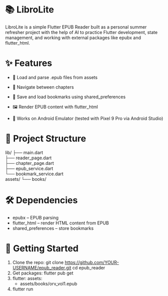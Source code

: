 # 📚 LibroLite

LibroLite is a simple Flutter EPUB Reader built as a personal summer refresher project with the help of AI to practice Flutter development, state management, and working with external packages like epubx and flutter_html.

# ✨ Features

* 📖 Load and parse .epub files from assets

* 🧭 Navigate between chapters

* 🔖 Save and load bookmarks using shared_preferences

* 🖼 Render EPUB content with flutter_html

* 📱 Works on Android Emulator (tested with Pixel 9 Pro via Android Studio)

# 📂 Project Structure
lib/
├── main.dart                 
├── reader_page.dart         
├── chapter_page.dart         
├── epub_service.dart       
└── bookmark_service.dart   
assets/
└── books/                  

# 🛠 Dependencies

* epubx
 – EPUB parsing
* flutter_html
 – render HTML content from EPUB
* shared_preferences
 – store bookmarks

# 🚀 Getting Started
1. Clone the repo:
git clone https://github.com/YOUR-USERNAME/epub_reader.git
cd epub_reader
2. Get packages:
   flutter pub get
3. flutter:
  assets:
    - assets/books/orv_vol1.epub
4. flutter run


